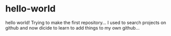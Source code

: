 # hello-world
hello world!
Trying to make the first repository...
I used to search projects on github and now dicide to learn to add things to my own github...

